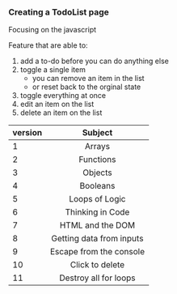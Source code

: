 ### Creating a TodoList page

Focusing on the javascript

Feature that are able to:
1. add a to-do before you can do anything else
2. toggle a single item
   - you can remove an item in the list 
   - or reset back to the orginal state
3. toggle everything at once
4. edit an item on the list
5. delete an item on the list

|version | Subject |
| --- | :---:  |
| 1 | Arrays |
| 2 | Functions|
| 3 | Objects |
| 4 | Booleans |
| 5 | Loops of Logic |
| 6 | Thinking in Code|
| 7 | HTML and the DOM |
| 8 | Getting data from inputs |
| 9 | Escape from the console |
| 10 | Click to delete |
| 11 | Destroy all for loops|
